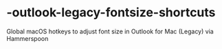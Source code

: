 # -outlook-legacy-fontsize-shortcuts
Global macOS hotkeys to adjust font size in Outlook for Mac (Legacy) via Hammerspoon
